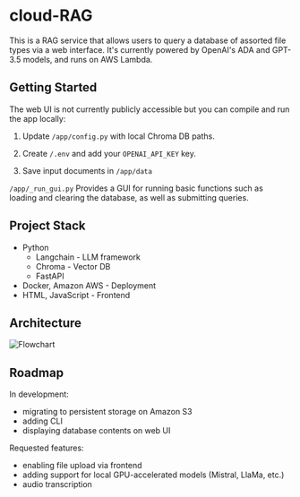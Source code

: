 # cloud-RAG

This is a RAG service that allows users to query a database of assorted file types via a web interface. It's currently powered by OpenAI's ADA and GPT-3.5 models, and runs on AWS Lambda.

## Getting Started

The web UI is not currently publicly accessible but you can compile and run the app locally:

1. Update <code>/app/config.py</code> with local Chroma DB paths.

2. Create <code>/.env</code> and add your <code>OPENAI_API_KEY</code> key.

3. Save input documents in <code>/app/data</code>

<code>/app/_run_gui.py</code> Provides a GUI for running basic functions such as loading and clearing the database, as well as submitting queries.


## Project Stack

- Python
  - Langchain - LLM framework
  - Chroma - Vector DB
  - FastAPI
- Docker, Amazon AWS - Deployment
- HTML, JavaScript - Frontend

## Architecture

![Flowchart](cloud-RAG/README_files/cloud-RAG_architecture.svg)

## Roadmap

In development:
- migrating to persistent storage on Amazon S3
- adding CLI
- displaying database contents on web UI

Requested features:
- enabling file upload via frontend
- adding support for local GPU-accelerated models (Mistral, LlaMa, etc.)
- audio transcription


